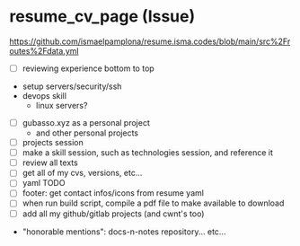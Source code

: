 # resume_cv_page (Issue)

https://github.com/ismaelpamplona/resume.isma.codes/blob/main/src%2Froutes%2Fdata.yml

- [ ] reviewing experience bottom to top
- setup servers/security/ssh
- devops skill
  - linux servers?
- [ ] gubasso.xyz as a personal project
  - and other personal projects
- [ ] projects session
- [ ] make a skill session, such as technologies session, and reference it
- [ ] review all texts
- [ ] get all of my cvs, versions, etc...
- [ ] yaml TODO
- [ ] footer: get contact infos/icons from resume yaml
- [ ] when run build script, compile a pdf file to make available to download
- [ ] add all my github/gitlab projects (and cwnt's too)
- "honorable mentions": docs-n-notes repository... etc...

